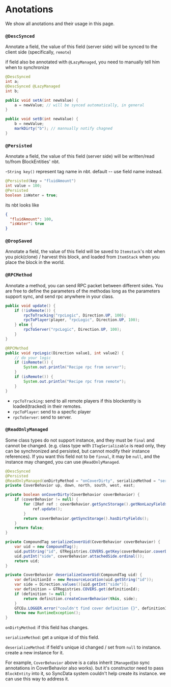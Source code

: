 # Anotations

We show all anotations and their usage in this page.

### `@DescSynced`
Annotate a field, the value of this field (server side) will be synced to the client side (specifically, `remote`)

if field also be annotated with `@LazyManaged`, you need to manually tell him when to synchronize

``` java
@DescSynced
int a;
@DescSynced @LazyManaged
int b;

public void setA(int newValue) {
    a = newValue; // will be synced automatically, in general
}

public void setB(int newValue) {
    b = newValue;
    markDirty("b"); // mannually notify chagned
}
```

### `@Persisted`
Annotate a field, the value of this field (server side) will be written/read to/from BlockEntities' nbt. 

-`String key()` represent tag name in nbt. default -- use field name instead.

``` java
@Persisted(key = "fluidAmount")
int value = 100;
@Persisted
boolean isWater = true;
```
its nbt looks like

```json
{
  "fluidAmount": 100,
  "isWater": true
}
```

### `@DropSaved`
Annotate a field, the value of this field will be saved to `Itemstack`'s nbt when you pick(clone) / harvest this block, and loaded from `ItemStack` when you place the block in the world.

### `@RPCMethod`
Annotate a method, you can send RPC packet between different sides. You are free to define the parameters of the methodas long as the parameters support sync, and send rpc anywhere in your class.

```java
public void update() {
    if (!isRemote()) {
        rpcToTracking("rpcLogic", Direction.UP, 100);
        rpcToPlayer(player, "rpcLogic", Direction.UP, 100);
    } else {
        rpcToServer("rpcLogic", Direction.UP, 100);
    }
}

@RPCMethod
public void rpcLogic(Direction value1, int value2) {
    // do your logic
    if (isRemote()) {
        System.out.println("Recipe rpc from server");
    }
    if (isRemote()) {
        System.out.println("Recipe rpc from remote");
    }
}
```

* `rpcToTracking`: send to all remote players if this blockentity is loaded(tracked) in their remotes.
* `rpcToPlayer`: send to a specfic player
* `rpcToServer`: send to server.

### `@ReadOnlyManaged`

Some class types do not support instance, and they must be `final` and cannot be changed. (e.g. class type with `ITagSerializable` is read only, they can be synchronized and persisted, but cannot modify their instance references). If you want this field not to be `finnal`, it may be `null`, and the instance may changed, you can use `@ReadOnlyManaged`.

```java
@DescSynced
@Persisted
@ReadOnlyManaged(onDirtyMethod = "onCoverDirty", serializeMethod = "serializeCoverUid", deserializeMethod = "deserializeCoverUid")
private CoverBehavior up, down, north, south, west, east;

private boolean onCoverDirty(CoverBehavior coverBehavior) {
    if (coverBehavior != null) {
        for (IRef ref : coverBehavior.getSyncStorage().getNonLazyFields()) {
            ref.update();
        }
        return coverBehavior.getSyncStorage().hasDirtyFields();
    }
    return false;
}

private CompoundTag serializeCoverUid(CoverBehavior coverBehavior) {
    var uid = new CompoundTag();
    uid.putString("id", GTRegistries.COVERS.getKey(coverBehavior.coverDefinition).toString());
    uid.putInt("side", coverBehavior.attachedSide.ordinal());
    return uid;
}

private CoverBehavior deserializeCoverUid(CompoundTag uid) {
    var definitionId = new ResourceLocation(uid.getString("id"));
    var side = Direction.values()[uid.getInt("side")];
    var definition = GTRegistries.COVERS.get(definitionId);
    if (definition != null) {
        return definition.createCoverBehavior(this, side);
    }
    GTCEu.LOGGER.error("couldn't find cover definition {}", definitionId);
    throw new RuntimeException();
}
```

`onDirtyMethod`: if this field has changes.

`serializeMethod`: get a unique id of this field.

`deserializeMethod`: if field's unique id changed / set from `null` to instance. create a new instance for it.

For example, `CoverBehavior` above is a calss inherit `IManaged`(so sync annotations in CoverBehavior also works). but it's constructor need to pass `BlockEntity` into it, so SyncData system couldn't help create its instance. we can use this way to address it.
